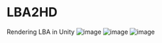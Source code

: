 # LBA2HD
Rendering LBA in Unity
![image](http://i.imgur.com/zRGrPY6.png)
![image](http://i.imgur.com/qk7N5SH.png)
![image](http://i.imgur.com/HbAO3l3.png)
